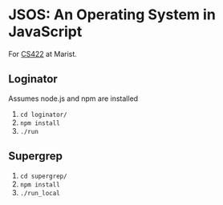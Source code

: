 # JSOS: An Operating System in JavaScript

For [CS422](http://labouseur.com/courses/os/) at Marist.

## Loginator

Assumes node.js and npm are installed

1. `cd loginator/`
2. `npm install`
3. `./run`

## Supergrep

1. `cd supergrep/`
2. `npm install`
3. `./run_local`